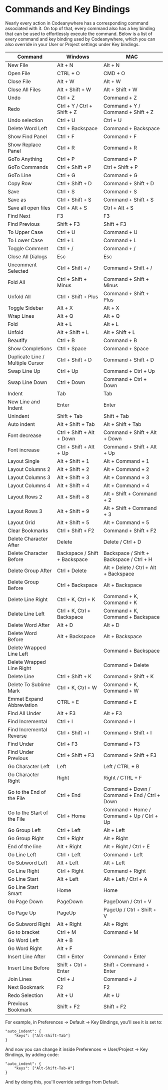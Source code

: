 # Commands and Key Bindings

Nearly every action in Codeanywhere has a corresponding command associated with it. On top of that, every command also has a key binding that can be used to effortlessly execute the command.
Below is a list of every command and key binding used by Codeanywhere, which you can also override in your User or Project settings under Key bindings.

| **Command**  | **Windows** | **MAC** |
|------------------------------------------------------|------------------------------------------|------------------------------------------|
|  New File  | Alt + N  | Alt + N  |
|  Open File | CTRL + O  | CMD + O |
|  Close File  | Alt + W | Alt + W |
|  Close All Files | Alt + Shift + W | Alt + Shift + W  |
|  Undo  | Ctrl + Z | Command + Z |
|  Redo  | Ctrl + Y / Ctrl + Shift + Z | Command + Y / Command + Shift + Z  |
|  Undo selection  | Ctrl + U  | Ctrl + U  |
|  Delete Word Left  | Ctrl + Backspace | Command + Backspace  |
|  Show Find Panel | Ctrl + F  | Command + F |
|  Show Replace Panel  | Ctrl + R  | Command + R |
|  GoTo Anything | Ctrl + P  | Command + P |
|  GoTo Commands | Ctrl + Shift + P  | Ctrl + Shift + P|
|  GoTo Line | Ctrl + G  | Command + G |
|  Copy Row  |Ctrl + Shift + D | Command + Shift + D |
|  Save	| Ctrl + S	| Command + S |
|  Save as	| Ctrl + Shift + S  | Command + Shift + S  |
|  Save all open files	| Ctrl + Alt + S	| Ctrl + Alt + S |
|  Find Next	| F3	| F3  |
|  Find Previous	| Shift + F3  | Shift + F3  |
|  To Upper Case	| Ctrl + U	| Command + U  |
|  To Lower Case	| Ctrl + L	| Command + L  |
|  Toggle Comment	| Ctrl + /	| Command + / |
|  Close All Dialogs	| Esc	| Esc |
|  Uncomment Selected	| Ctrl + Shift + /	| Command + Shift + / |
|  Fold All	| Ctrl + Shift + Minus	| Command + Shift + Minus |
|  Unfold All	| Ctrl + Shift + Plus	| Command + Shift + Plus  |
|  Toggle Sidebar	| Alt + X	| Alt + X |
|  Wrap Lines	| Alt + Q	| Alt + Q |
|  Fold	| Alt + L	| Alt + L |
|  Unfold	| Alt + Shift + L	| Alt + Shift + L |
|  Beautify	| Ctrl + B	| Command + B |
|  Show Completions	| Ctrl + Space	 | Command + Space |
|  Duplicate Line / Multiple Cursor	| Ctrl + Shift + D	| Command + Shift + D |
|  Swap Line Up	| Ctrl + Up	| Command + Ctrl + Up |
|  Swap Line Down	| Ctrl + Down	| Command + Ctrl + Down |
|  Indent	| Tab	| Tab |
| New Line and Indent	| Enter	| Enter |
| Unindent	| Shift + Tab	| Shift + Tab |
| Auto indent	| Alt + Shift + Tab	| Alt + Shift + Tab |
| Font decrease	| Ctrl + Shift + Alt + Down	| Command + Shift + Alt + Down |
| Font increase	| Ctrl + Shift + Alt + Up	| Command + Shift + Alt + Up |
| Layout Single	| Alt + Shift + 1 |	Alt + Command + 1 |
| Layout Columns 2	| Alt + Shift + 2	|  Alt + Command + 2 |
| Layout Columns 3	| Alt + Shift + 3	| Alt + Command + 3 |
| Layout Columns 4	| Alt + Shift + 4	| Alt + Command + 4 |
| Layout Rows 2	| Alt + Shift + 8	| Alt + Shift + Command + 2 |
| Layout Rows 3	| Alt + Shift + 9	| Alt + Shift + Command + 3 |
| Layout Grid	| Alt + Shift + 5	| Alt + Command + 5 |
| Clear  Bookmarks	| Ctrl + Shift + F2	| Command + Shift + F2 |
| Delete Character After	| Delete	| Delete /  Ctrl + D |
| Delete Character Before	| Backspace / Shift + Backspace	| Backspace / Shift + Backspace / Ctrl + H |
| Delete Group After	| Ctrl + Delete	| Alt + Delete / Ctrl + Alt + Backspace |
| Delete Group Before	| Ctrl + Backspace	| Alt + Backspace |
| Delete Line Right	| Ctrl + K, Ctrl + K |	Command + K, Command + K |
| Delete Line Left	| Ctrl + K, Ctrl + Backspace	| Command + K, Command + Backspace |
| Delete Word After	| Alt + D |	Alt + D |
| Delete Word Before	| Alt + Backspace	| Alt + Backspace |
| Delete Wrapped Line Left	|	| Command + Backspace |
| Delete Wrapped Line Right	|	| Command + Delete |
| Delete Line	| Ctrl + Shift + K	| Command + Shift + K |
| Delete To Sublime Mark	| Ctrl + K, Ctrl + W	| Command + K, Command + W |
| Emmet Expand Abbreviation	| CTRL + E	| Command + E |
| Find All Under	| Alt + F3 |	Alt + F3 |
| Find Incremental	| Ctrl + I	| Command + I |
| Find Incremental Reverse	| Ctrl + Shift + I |	Command + Shift + I |
| Find Under	| Ctrl + F3 |	Command + F3 |
| Find Under Previous	| Ctrl + Shift + F3	| Command + Shift + F3|
| Go Character Left	| Left	| Left / CTRL + B |
| Go Character Right	| Right	| Right / CTRL + F |
| Go to the End of the File	| Ctrl + End	| Command + Down / Command + End / Ctrl + Down |
| Go to the Start of the File	| Ctrl + Home |	Command + Home / Command + Up / Ctrl + Up |
| Go Group Left	| Ctrl + Left	| Alt + Left |
| Go Group Right	| Ctrl + Right	| Alt + Right |
| End of the line	| Alt + Right	| Alt + Right / Ctrl + E |
| Go Line Left	| Ctrl + Left	| Command + Left |
| Go Subword Left	| Alt + Left	| Alt + Left |
| Go Line Right	| Ctrl + Right	| Command + Right |
| Go Line Start	| Alt + Left	| Alt + Left / Ctrl + A |
| Go Line Start Smart	| Home	| Home |
| Go Page Down	| PageDown	| PageDown / Ctrl + V |
| Go Page Up	| PageUp	| PageUp / Ctrl + Shift + V |
| Go Subword Right	| Alt + Right |	Alt + Right |
| Go to bracket	| Ctrl + M	| Command + M |
| Go Word Left		| Alt + B |
| Go Word Right		| Alt + F |
| Insert Line After	| Ctrl + Enter	| Command + Enter |
| Insert Line Before	| Shift + Ctrl + Enter	| Shift + Command + Enter |
| Join Lines	| Ctrl + J | Command + J |
| Next Bookmark	| F2	| F2  |
| Redo Selection	| Alt + U |	Alt + U |
| Previous Bookmark	| Shift + F2  |	Shift + F2  |



For example, in Preferences -> Default -> Key Bindings, you'll see it is set to: 
```
"auto_indent": {
    "keys": ["Alt-Shift-Tab"]
}
```
And now you can change it inside Preferences -> User/Project -> Key Bindings, by adding code:
```
"auto_indent": {
    "keys": ["Alt-Shift-Tab-A"]
}
```
And by doing this, you'll override settings from Default. 

